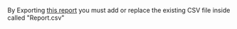 
By Exporting [this report](https://de0000000yio7mao.lightning.force.com/lightning/r/Report/00OUt000001c0UfMAI/view)
you must add or replace the existing CSV file inside called "Report.csv"
